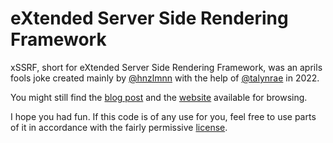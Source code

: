 eXtended Server Side Rendering Framework
========================================

xSSRF, short for eXtended Server Side Rendering Framework, was an aprils fools joke created mainly by [@hnzlmnn](https://twitter.com/hnzlmnn) with the help of [@talynrae](https://twitter.com/talynrae) in 2022.

You might still find the [blog post](https://insinuator.net/2022/04/solving-client-side-controls-once-and-for-all/) and the [website](https://xssrf.4sec.agency) available for browsing.

I hope you had fun. If this code is of any use for you, feel free to use parts of it in accordance with the fairly permissive [license](LICENSE).
